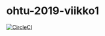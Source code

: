 # ohtu-2019-viikko1

[![CircleCI](https://circleci.com/gh/saarasat/ohtu-2019-viikko1.svg?style=svg)](https://circleci.com/gh/saarasat/ohtu-2019-viikko1)
